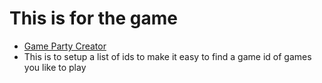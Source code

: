 # This is for the game
* [Game Party Creator](https://www.roblox.com/games/15475066308/NEW-Game-Party-Creator)
* This is to setup a list of ids to make it easy to find a game id of games you like to play
